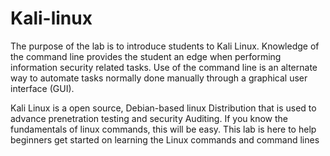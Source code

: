 # Kali-linux

The purpose of the lab is to introduce students to Kali Linux. Knowledge of the command line provides the student an edge when performing information security related tasks. Use of the command line is an alternate way to automate tasks normally done manually through a graphical user interface (GUI).

Kali Linux is a open source, Debian-based linux Distribution that is used to advance prenetration testing and security Auditing. If you know the fundamentals of linux commands, this will be easy. This lab is here to help beginners get started on learning the Linux commands and command lines
